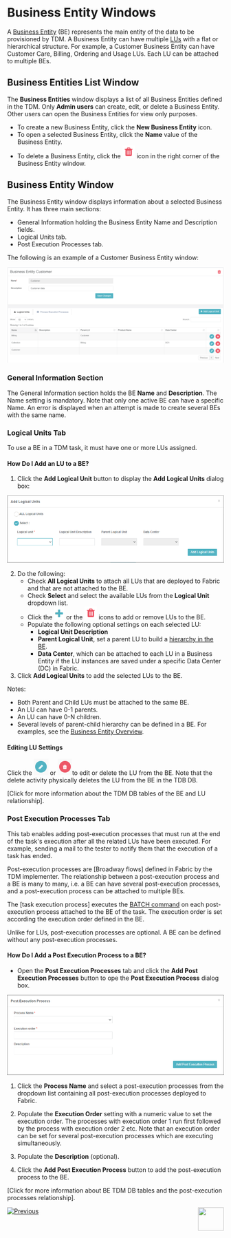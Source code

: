 # Business Entity Windows 

A [Business Entity](/articles/TDM/tdm_overview/03_business_entity_overview.md) (BE) represents the main entity of the data to be provisioned by TDM. A Business Entity can have multiple [LUs](/articles/03_logical_units/01_LU_overview.md) with a flat or  hierarchical structure. For example, a Customer Business Entity can have Customer Care, Billing, Ordering and Usage LUs. Each LU can be attached to multiple BEs.

## Business Entities List Window

The **Business Entities** window displays a list of all Business Entities defined in the TDM.  Only **Admin users** can create, edit, or delete a Business Entity. Other users can open the Business Entities for view only purposes.

-   To create a new Business Entity, click the **New Business Entity** icon.
-   To open a selected Business Entity, click the **Name** value of the Business Entity.
-   To delete a Business Entity, click the ![be_Example](images/delete_icon.png) icon in the right corner of the Business Entity window.

## Business Entity Window    

The Business Entity window displays information about a selected Business Entity. It has three main sections:

- General Information holding the Business Entity Name and Description fields.
- Logical Units tab.
- Post Execution Processes tab.

The following is an example of a Customer Business Entity window:

![be_Example](images/tdm_gui_customer_be.png)



### General Information Section 

The General Information section holds the BE **Name** and **Description**. The Name setting is mandatory. Note that only one active BE can have a specific Name. An error is displayed when an attempt is made to create several BEs with the same name.

### Logical Units Tab 

To use a BE in a TDM task, it must have one or more LUs assigned.

#### How Do I Add an LU to a BE? 

1. Click the **Add Logical Unit** button to display the **Add Logical Units** dialog box:

![be_Example](images/BE_add_lu_window.png)

2. Do the following: 
   - Check **All Logical Units** to attach all LUs that are deployed to Fabric and that are not attached to the BE.
   - Check **Select** and select the available LUs from the **Logical Unit** dropdown list.
   - Click the ![be_plus](images/plus_icon.png) or the ![be_delete](images/delete_icon.png) icons to add or remove LUs to the BE. 
   - Populate the following optional settings on each selected LU:
     - **Logical Unit Description**
     - **Parent Logical Unit**,  set a parent LU to build a [hierarchy in the BE](/articles/TDM/tdm_overview/03_business_entity_overview.md). 
     - **Data Center**, which can be attached to each LU in a Business Entity if the LU instances are saved under a specific Data Center (DC) in Fabric.
 3. Click **Add Logical Units** to add the selected LUs to the BE.

Notes:
 - Both Parent and Child LUs must be attached to the same BE.
 -  An LU can have 0-1 parents.
 -  An LU can have 0-N children.
  - Several levels of parent-child hierarchy can be defined in a BE.  For examples, see the [Business Entity Overview](/articles/TDM/tdm_overview/03_business_entity_overview.md).

#### Editing LU Settings

Click the ![be_edit](images/be_edit_icon.png) or ![be_delete](images/be_delete_icon.png)to edit or delete the LU from the BE. Note that the delete activity physically deletes the LU from the BE in the TDB DB. 

[Click for more information about the TDM DB tables of the BE  and LU relationship].



### Post Execution Processes Tab

This tab enables adding post-execution processes that must run at the end of the task's execution after all the related LUs have been executed. For example, sending a mail to the tester to notify them that the execution of a task has ended. 

Post-execution processes are [Broadway flows] defined in Fabric by the TDM implementer. The relationship between a post-execution process and a BE is many to many, i.e. a BE can have several post-execution processes, and a post-execution process can be attached to multiple BEs. 

The [task execution process] executes the [BATCH command](/articles/20_jobs_and_batch_services/15_batch_broadway_commands.md) on each post-execution process attached to the BE of the task. The execution order is set according the execution order defined in the BE.

Unlike for LUs, post-execution processes are optional. A BE can be defined without any post-execution processes.

#### How Do I Add a Post Execution Process to a BE? 

- Open the **Post Execution Processes** tab and click the **Add Post Execution Processes** button to ope the **Post Execution Process** dialog box.  

![be_Example](images/be_post_execution_processes_window.png)

1. Click the **Process Name** and select a post-execution processes from the dropdown list containing all post-execution processes deployed to Fabric.

2. Populate the **Execution Order** setting with a numeric value to set the execution order. The processes with execution order 1 run first followed by the process with execution order 2 etc. Note that an execution order can be set for several post-execution processes which are executing simultaneously.

3. Populate the **Description** (optional).

4. Click the **Add Post Execution Process** button to add the post-execution process to the BE.

  

[Click for more information about BE TDM DB tables and the post-execution processes relationship].



  [![Previous](/articles/images/Previous.png)](03_tdm_gui_data_centers_window.md)[<img align="right" width="60" height="54" src="/articles/images/Next.png">](05_tdm_gui_product_window.md)

